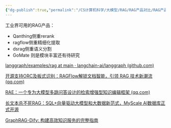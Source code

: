 ```yaml
---
{"dg-publish":true,"permalink":"/CS计算机科学/大模型/RAG/RAG产品对比/RAG产品对比/","noteIcon":"","created":"2025-07-31T11:02:43.502+08:00","updated":"2025-01-10T19:31:21.000+08:00"}
---
```



工业界可用的RAG产品：

- Qanthing侧重rerank
- ragflow侧重精细化提取
- dsrag侧重语义分割
- GoMate 则是模块丰富还有待研究

[langgraph/examples/rag at main · langchain-ai/langgraph (github.com)](https://github.com/langchain-ai/langgraph/tree/main/examples/rag)

[开源支持ORC及板式识别：RAGFlow解锁文档智能，引领 RAG 技术新潮流 (qq.com)](https://mp.weixin.qq.com/s/R6O72a-bE4hVapoMzWDZcA)

[RAE：一个专为大模型多跳问答设计的检索增强型知识编辑框架 (qq.com)](https://mp.weixin.qq.com/s/R0N8yexAlXetFyCS-W2dvg)

[长文本杀不死RAG：SQL+向量驱动大模型和大数据新范式，MyScale AI数据库正式开源](https://mp.weixin.qq.com/s/JvyKnEbdOSb1fTwhiQTO5A)

[GraphRAG-Dify: 构建高效知识服务的完整指南 ](https://mp.weixin.qq.com/s/r-LACWMrkkkyIQffJVBbZQ)
